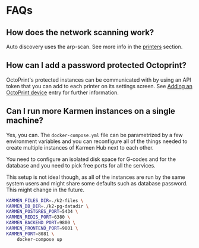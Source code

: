 # FAQs

## How does the network scanning work?

Auto discovery uses the arp-scan. See more info in the
[printers](printers.md?id=automatic-printer-discovery) section.

## How can I add a password protected Octoprint?

OctoPrint's protected instances can be communicated with by using an API token
that you can add to each printer on its settings screen. See [Adding an
OctoPrint device](printers.md?id=adding-an-octoprint-device) entry for further
information.

## Can I run more Karmen instances on a single machine?

Yes, you can. The `docker-compose.yml` file can be parametrized by a few
environment variables and you can reconfigure all of the things needed to
create multiple instances of Karmen Hub next to each other.

You need to configure an isolated disk space for G-codes and for the database and
you need to pick free ports for all the services.

This setup is not ideal though, as all of the instances are run by the same system users
and might share some defaults such as database password. This might change in the future.

```bash
KARMEN_FILES_DIR=./k2-files \
KARMEN_DB_DIR=./k2-pg-datadir \
KARMEN_POSTGRES_PORT=5434 \
KARMEN_REDIS_PORT=6380 \
KARMEN_BACKEND_PORT=9800 \
KARMEN_FRONTEND_PORT=9801 \
KARMEN_PORT=8081 \
    docker-compose up
```
